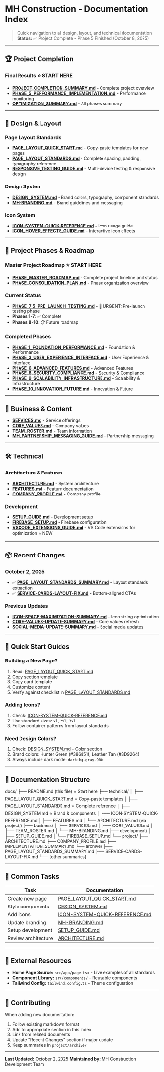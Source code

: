 # MH Construction - Documentation Index

> Quick navigation to all design, layout, and technical documentation  
> **Status:** ✅ Project Complete - Phase 5 Finished (October 8, 2025)

---

## 🏆 Project Completion

### **Final Results** ⭐ START HERE

- **[PROJECT_COMPLETION_SUMMARY.md](./PROJECT_COMPLETION_SUMMARY.md)** - Complete project overview
- **[PHASE_5_PERFORMANCE_IMPLEMENTATION.md](./technical/PHASE_5_PERFORMANCE_IMPLEMENTATION.md)** - Performance monitoring
- **[OPTIMIZATION_SUMMARY.md](./OPTIMIZATION_SUMMARY.md)** - All phases summary

---

## 🎨 Design & Layout

### **Page Layout Standards**

- **[PAGE_LAYOUT_QUICK_START.md](./technical/PAGE_LAYOUT_QUICK_START.md)** - Copy-paste templates for new pages
- **[PAGE_LAYOUT_STANDARDS.md](./technical/PAGE_LAYOUT_STANDARDS.md)** - Complete spacing, padding, typography reference
- **[RESPONSIVE_TESTING_GUIDE.md](./technical/RESPONSIVE_TESTING_GUIDE.md)** - Multi-device testing & responsive design

### **Design System**

- **[DESIGN_SYSTEM.md](./technical/DESIGN_SYSTEM.md)** - Brand colors, typography, component standards
- **[MH-BRANDING.md](./business/MH-BRANDING.md)** - Brand guidelines and messaging

### **Icon System**

- **[ICON-SYSTEM-QUICK-REFERENCE.md](./technical/ICON-SYSTEM-QUICK-REFERENCE.md)** - Icon usage guide
- **[ICON_HOVER_EFFECTS_GUIDE.md](./ICON_HOVER_EFFECTS_GUIDE.md)** - Interactive icon effects

---

## 🎯 Project Phases & Roadmap

### **Master Project Roadmap** ⭐ START HERE

- **[PHASE_MASTER_ROADMAP.md](./project/PHASE_MASTER_ROADMAP.md)** - Complete project timeline and status
- **[PHASE_CONSOLIDATION_PLAN.md](./project/PHASE_CONSOLIDATION_PLAN.md)** - Phase organization overview

### **Current Status**

- **[PHASE_7_5_PRE_LAUNCH_TESTING.md](./project/PHASE_7_5_PRE_LAUNCH_TESTING.md)** - 🚨 URGENT: Pre-launch testing phase
- **Phases 1-7**: ✅ Complete
- **Phases 8-10**: 📋 Future roadmap

### **Completed Phases**

- **[PHASE_1_FOUNDATION_PERFORMANCE.md](./project/PHASE_1_FOUNDATION_PERFORMANCE.md)** - Foundation & Performance
- **[PHASE_3_USER_EXPERIENCE_INTERFACE.md](./project/PHASE_3_USER_EXPERIENCE_INTERFACE.md)** - User Experience & Interface
- **[PHASE_6_ADVANCED_FEATURES.md](./project/PHASE_6_ADVANCED_FEATURES.md)** - Advanced Features
- **[PHASE_8_SECURITY_COMPLIANCE.md](./project/PHASE_8_SECURITY_COMPLIANCE.md)** - Security & Compliance
- **[PHASE_9_SCALABILITY_INFRASTRUCTURE.md](./project/PHASE_9_SCALABILITY_INFRASTRUCTURE.md)** - Scalability & Infrastructure
- **[PHASE_10_INNOVATION_FUTURE.md](./project/PHASE_10_INNOVATION_FUTURE.md)** - Innovation & Future

---

## 💼 Business & Content

- **[SERVICES.md](./business/SERVICES.md)** - Service offerings
- **[CORE_VALUES.md](./business/CORE_VALUES.md)** - Company values
- **[TEAM_ROSTER.md](./business/TEAM_ROSTER.md)** - Team information
- **[MH_PARTNERSHIP_MESSAGING_GUIDE.md](./MH_PARTNERSHIP_MESSAGING_GUIDE.md)** - Partnership messaging

---

## 🛠️ Technical

### **Architecture & Features**

- **[ARCHITECTURE.md](./project/ARCHITECTURE.md)** - System architecture
- **[FEATURES.md](./technical/FEATURES.md)** - Feature documentation
- **[COMPANY_PROFILE.md](./project/COMPANY_PROFILE.md)** - Company profile

### **Development**

- **[SETUP_GUIDE.md](./development/SETUP_GUIDE.md)** - Development setup
- **[FIREBASE_SETUP.md](./development/FIREBASE_SETUP.md)** - Firebase configuration
- **[VSCODE_EXTENSIONS_GUIDE.md](./development/VSCODE_EXTENSIONS_GUIDE.md)** - VS Code extensions for optimization ⭐ NEW

---

## 📦 Recent Changes

### October 2, 2025

- ✅ **[PAGE_LAYOUT_STANDARDS_SUMMARY.md](./project/archive/PAGE_LAYOUT_STANDARDS_SUMMARY.md)** - Layout standards extraction
- ✅ **[SERVICE-CARDS-LAYOUT-FIX.md](./project/archive/SERVICE-CARDS-LAYOUT-FIX.md)** - Bottom-aligned CTAs

### Previous Updates

- **[ICON-SPACE-MAXIMIZATION-SUMMARY.md](./project/archive/ICON-SPACE-MAXIMIZATION-SUMMARY.md)** - Icon sizing optimization
- **[CORE-VALUES-UPDATE-SUMMARY.md](./project/archive/CORE-VALUES-UPDATE-SUMMARY.md)** - Core values refresh
- **[SOCIAL-MEDIA-UPDATE-SUMMARY.md](./project/archive/SOCIAL-MEDIA-UPDATE-SUMMARY.md)** - Social media updates

---

## 🚀 Quick Start Guides

### Building a New Page?

1. Read: [PAGE_LAYOUT_QUICK_START.md](./technical/PAGE_LAYOUT_QUICK_START.md)
2. Copy section template
3. Copy card template
4. Customize content
5. Verify against checklist in [PAGE_LAYOUT_STANDARDS.md](./technical/PAGE_LAYOUT_STANDARDS.md)

### Adding Icons?

1. Check: [ICON-SYSTEM-QUICK-REFERENCE.md](./technical/ICON-SYSTEM-QUICK-REFERENCE.md)
2. Use standard sizes: `xl`, `2xl`, `3xl`
3. Follow container patterns from layout standards

### Need Design Colors?

1. Check: [DESIGN_SYSTEM.md](./technical/DESIGN_SYSTEM.md) - Color section
2. Brand colors: Hunter Green (#386851), Leather Tan (#BD9264)
3. Always include dark mode: `dark:bg-gray-900`

---

## 📁 Documentation Structure

docs/
├── README.md (this file)           ⭐ Start here
├── technical/
│   ├── PAGE_LAYOUT_QUICK_START.md  ⭐ Copy-paste templates
│   ├── PAGE_LAYOUT_STANDARDS.md    ⭐ Complete reference
│   ├── DESIGN_SYSTEM.md            ⭐ Brand & components
│   ├── ICON-SYSTEM-QUICK-REFERENCE.md
│   ├── FEATURES.md
│   └── ARCHITECTURE.md (via project/)
├── business/
│   ├── SERVICES.md
│   ├── CORE_VALUES.md
│   ├── TEAM_ROSTER.md
│   └── MH-BRANDING.md
├── development/
│   ├── SETUP_GUIDE.md
│   └── FIREBASE_SETUP.md
└── project/
    ├── ARCHITECTURE.md
    ├── COMPANY_PROFILE.md
    ├── IMPLEMENTATION_SUMMARY.md
    └── archive/
        ├── PAGE_LAYOUT_STANDARDS_SUMMARY.md
        ├── SERVICE-CARDS-LAYOUT-FIX.md
        └── [other summaries]

---

## 🎯 Common Tasks

| Task | Documentation |
|------|---------------|
| Create new page | [PAGE_LAYOUT_QUICK_START.md](./technical/PAGE_LAYOUT_QUICK_START.md) |
| Style components | [DESIGN_SYSTEM.md](./technical/DESIGN_SYSTEM.md) |
| Add icons | [ICON-SYSTEM-QUICK-REFERENCE.md](./technical/ICON-SYSTEM-QUICK-REFERENCE.md) |
| Update branding | [MH-BRANDING.md](./business/MH-BRANDING.md) |
| Setup development | [SETUP_GUIDE.md](./development/SETUP_GUIDE.md) |
| Review architecture | [ARCHITECTURE.md](./project/ARCHITECTURE.md) |

---

## 🔗 External Resources

- **Home Page Source:** `src/app/page.tsx` - Live examples of all standards
- **Component Library:** `src/components/` - Reusable components
- **Tailwind Config:** `tailwind.config.ts` - Theme configuration

---

## 📝 Contributing

When adding new documentation:

1. Follow existing markdown format
2. Add to appropriate section in this index
3. Link from related documents
4. Update "Recent Changes" section if major update
5. Keep summaries in `project/archive/`

---

**Last Updated:** October 2, 2025
**Maintained by:** MH Construction Development Team
